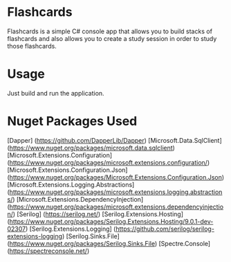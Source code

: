 # Flashcards
Flashcards is a simple C# console app that allows you to build stacks of flashcards and also allows you to create a study session in order to study those flashcards.

# Usage
Just build and run the application.

# Nuget Packages Used
[Dapper] (https://github.com/DapperLib/Dapper)
[Microsoft.Data.SqlClient] (https://www.nuget.org/packages/microsoft.data.sqlclient)
[Microsoft.Extensions.Configuration] (https://www.nuget.org/packages/microsoft.extensions.configuration/)
[Microsoft.Extensions.Configuration.Json] (https://www.nuget.org/packages/Microsoft.Extensions.Configuration.Json)
[Microsoft.Extensions.Logging.Abstractions] (https://www.nuget.org/packages/microsoft.extensions.logging.abstractions/)
[Microsoft.Extensions.DependencyInjection] (https://www.nuget.org/packages/microsoft.extensions.dependencyinjection/)
[Serilog] (https://serilog.net/)
[Serilog.Extensions.Hosting] (https://www.nuget.org/packages/Serilog.Extensions.Hosting/9.0.1-dev-02307)
[Serilog.Extensions.Logging] (https://github.com/serilog/serilog-extensions-logging)
[Serilog.Sinks.File] (https://www.nuget.org/packages/Serilog.Sinks.File)
[Spectre.Console] (https://spectreconsole.net/)
